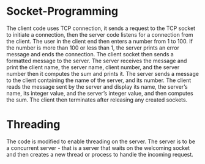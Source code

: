 # Socket-Programming

The client code uses TCP connection, it sends a request to the TCP socket to initiate a 
connection, then the server code listens for a connection from the client. The user in the client 
end then enters a number from 1 to 100. If the number is more than 100 or less than 1, the server 
prints an error message and ends the connection.
The client socket then sends a formatted message to the server. The server receives the message 
and print the client name, the server name, client number, and the server number then it 
computes the sum and prints it.
The server sends a message to the client containing the name of the server, and its number.
The client reads the message sent by the server and display its name, the server’s
name, its integer value, and the server’s integer value, and then computes the sum. The
client then terminates after releasing any created sockets.

# Threading
The code is modified to enable threading on the server. The server is to be a concurrent server - that is a server that waits on the welcoming socket and then creates a new thread or process to handle the incoming request.
